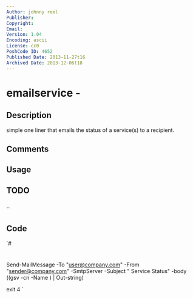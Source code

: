 ```yaml
---
Author: johnny reel
Publisher: 
Copyright: 
Email: 
Version: 1.04
Encoding: ascii
License: cc0
PoshCode ID: 4652
Published Date: 2013-11-27t16
Archived Date: 2013-12-06t18
---
```


# emailservice - 

## Description

simple one liner that emails the status of a service(s) to a recipient.

## Comments



## Usage



## TODO



## 

``

## Code

`#
 #
 
 
 
 Send-MailMessage -To "user@company.com" -From "sender@company.com" -SmtpServer <servername> -Subject "<service or server name> Service Status" -body ((gsv -cn <servrename> -Name <servicename>) | Out-string)
 
 exit 4
`


